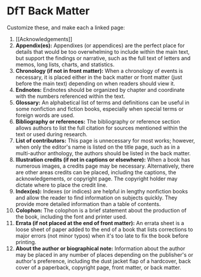 # DfT Back Matter

Customize these, and make each a linked page: 

1. [[Acknowledgements]]
2. **Appendix(es):** Appendixes (or appendices) are the perfect place for details that would be too overwhelming to include within the main text, but support the findings or narrative, such as the full text of letters and memos, long lists, charts, and statistics.
4. **Chronology (if not in front matter):** When a chronology of events is necessary, it is placed either in the back matter or front matter (just before the main text) depending on when readers should view it.
5. **Endnotes:** Endnotes should be organized by chapter and coordinate with the numbers referenced within the text.
6. **Glossary:** An alphabetical list of terms and definitions can be useful in some nonfiction and fiction books, especially when special terms or foreign words are used.
7. **Bibliography or references:** The bibliography or reference section allows authors to list the full citation for sources mentioned within the text or used during research.
8. **List of contributors:** This page is unnecessary for most works; however, when only the editor's name is listed on the title page, such as in a multi-author anthology, the authors should be listed in the back matter.
9. **Illustration credits (if not in captions or elsewhere):** When a book has numerous images, a credits page may be necessary. Alternatively, there are other areas credits can be placed, including the captions, the acknowledgements, or copyright page. The copyright holder may dictate where to place the credit line.
10. **Index(es):** Indexes (or indices) are helpful in lengthy nonfiction books and allow the reader to find information on subjects quickly. They provide more detailed information than a table of contents.
11. **Colophon:** The colophon is a brief statement about the production of the book, including the font and printer used.
12. **Errata (if not placed at the end of front matter):** An errata sheet is a loose sheet of paper added to the end of a book that lists corrections to major errors (not minor typos) when it's too late to fix the book before printing.   
13. **About the author or biographical note:** Information about the author may be placed in any number of places depending on the publisher's or author's preference, including the dust jacket flap of a hardcover, back cover of a paperback, copyright page, front matter, or back matter.